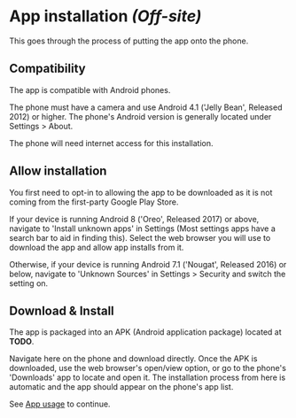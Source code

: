 # App installation *(Off-site)*

This goes through the process of putting the app onto the phone.

## Compatibility

The app is compatible with Android phones.

The phone must have a camera and use Android 4.1 ('Jelly Bean', Released 2012) or higher.
The phone's Android version is generally located under Settings > About.

The phone will need internet access for this installation.

## Allow installation

You first need to opt-in to allowing the app to be downloaded as it is not coming from the
first-party Google Play Store.

If your device is running Android 8 ('Oreo', Released 2017) or above, navigate to 
'Install unknown apps' in Settings (Most settings apps have a search bar to aid in finding this).
Select the web browser you will use to download the app and allow app installs from it.

Otherwise, if your device is running Android 7.1 ('Nougat', Released 2016) or below, navigate to
'Unknown Sources' in Settings > Security and switch the setting on.

## Download & Install

The app is packaged into an APK (Android application package) located at **TODO**.

Navigate here on the phone and download directly. Once the APK is downloaded, use the web browser's 
open/view option, or go to the phone's 'Downloads' app to locate and open it. The installation
process from here is automatic and the app should appear on the phone's app list.

See [App usage](../physical-setup/README.md) to continue.